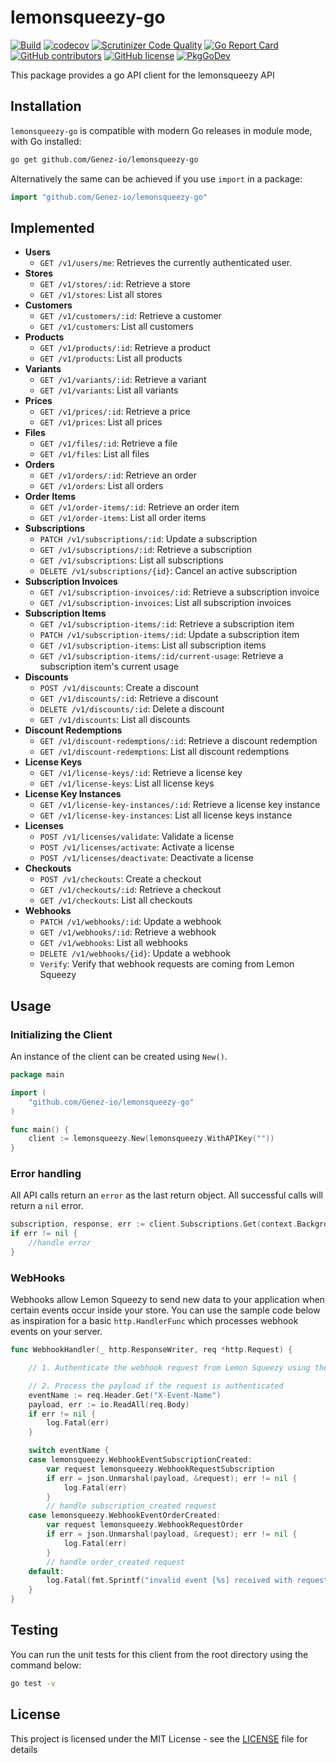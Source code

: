 # lemonsqueezy-go

[![Build](https://github.com/Genez-io/lemonsqueezy-go/actions/workflows/main.yml/badge.svg)](https://github.com/Genez-io/lemonsqueezy-go/actions/workflows/main.yml)
[![codecov](https://codecov.io/gh/Genez-io/lemonsqueezy-go/branch/main/graph/badge.svg)](https://codecov.io/gh/Genez-io/lemonsqueezy-go)
[![Scrutinizer Code Quality](https://scrutinizer-ci.com/g/Genez-io/lemonsqueezy-go/badges/quality-score.png?b=main)](https://scrutinizer-ci.com/g/Genez-io/lemonsqueezy-go/?branch=main)
[![Go Report Card](https://goreportcard.com/badge/github.com/Genez-io/lemonsqueezy-go)](https://goreportcard.com/report/github.com/Genez-io/lemonsqueezy-go)
[![GitHub contributors](https://img.shields.io/github/contributors/Genez-io/lemonsqueezy-go)](https://github.com/Genez-io/lemonsqueezy-go/graphs/contributors)
[![GitHub license](https://img.shields.io/github/license/Genez-io/lemonsqueezy-go?color=brightgreen)](https://github.com/Genez-io/lemonsqueezy-go/blob/master/LICENSE)
[![PkgGoDev](https://pkg.go.dev/badge/github.com/Genez-io/lemonsqueezy-go)](https://pkg.go.dev/github.com/Genez-io/lemonsqueezy-go)

This package provides a go API client for the lemonsqueezy API

## Installation

`lemonsqueezy-go` is compatible with modern Go releases in module mode, with Go installed:

```bash
go get github.com/Genez-io/lemonsqueezy-go
```

Alternatively the same can be achieved if you use `import` in a package:

```go
import "github.com/Genez-io/lemonsqueezy-go"
```

## Implemented

- **Users**
  - `GET /v1/users/me`: Retrieves the currently authenticated user.
- **Stores**
  - `GET /v1/stores/:id`: Retrieve a store
  - `GET /v1/stores`: List all stores
- **Customers**
  - `GET /v1/customers/:id`: Retrieve a customer
  - `GET /v1/customers`: List all customers
- **Products**
  - `GET /v1/products/:id`: Retrieve a product
  - `GET /v1/products`: List all products
- **Variants**
  - `GET /v1/variants/:id`: Retrieve a variant
  - `GET /v1/variants`: List all variants
- **Prices**
  - `GET /v1/prices/:id`: Retrieve a price
  - `GET /v1/prices`: List all prices
- **Files**
  - `GET /v1/files/:id`: Retrieve a file
  - `GET /v1/files`: List all files
- **Orders**
  - `GET /v1/orders/:id`: Retrieve an order
  - `GET /v1/orders`: List all orders
- **Order Items**
  - `GET /v1/order-items/:id`: Retrieve an order item
  - `GET /v1/order-items`: List all order items
- **Subscriptions**
  - `PATCH /v1/subscriptions/:id`: Update a subscription
  - `GET /v1/subscriptions/:id`: Retrieve a subscription
  - `GET /v1/subscriptions`: List all subscriptions
  - `DELETE /v1/subscriptions/{id}`: Cancel an active subscription
- **Subscription Invoices**
  - `GET /v1/subscription-invoices/:id`: Retrieve a subscription invoice
  - `GET /v1/subscription-invoices`: List all subscription invoices
- **Subscription Items**
  - `GET /v1/subscription-items/:id`: Retrieve a subscription item
  - `PATCH /v1/subscription-items/:id`: Update a subscription item
  - `GET /v1/subscription-items`: List all subscription items
  - `GET /v1/subscription-items/:id/current-usage`: Retrieve a subscription item's current usage
- **Discounts**
  - `POST /v1/discounts`: Create a discount
  - `GET /v1/discounts/:id`: Retrieve a discount
  - `DELETE /v1/discounts/:id`: Delete a discount
  - `GET /v1/discounts`: List all discounts
- **Discount Redemptions**
  - `GET /v1/discount-redemptions/:id`: Retrieve a discount redemption
  - `GET /v1/discount-redemptions`: List all discount redemptions
- **License Keys**
  - `GET /v1/license-keys/:id`: Retrieve a license key
  - `GET /v1/license-keys`: List all license keys
- **License Key Instances**
  - `GET /v1/license-key-instances/:id`: Retrieve a license key instance
  - `GET /v1/license-key-instances`: List all license keys instance
- **Licenses**
  - `POST /v1/licenses/validate`: Validate a license
  - `POST /v1/licenses/activate`: Activate a license
  - `POST /v1/licenses/deactivate`: Deactivate a license
- **Checkouts**
  - `POST /v1/checkouts`: Create a checkout
  - `GET /v1/checkouts/:id`: Retrieve a checkout
  - `GET /v1/checkouts`: List all checkouts
- **Webhooks**
  - `PATCH /v1/webhooks/:id`: Update a webhook
  - `GET /v1/webhooks/:id`: Retrieve a webhook
  - `GET /v1/webhooks`: List all webhooks
  - `DELETE /v1/webhooks/{id}`: Update a webhook
  - `Verify`: Verify that webhook requests are coming from Lemon Squeezy

## Usage

### Initializing the Client

An instance of the client can be created using `New()`.

```go
package main

import (
    "github.com/Genez-io/lemonsqueezy-go"
)

func main() {
    client := lemonsqueezy.New(lemonsqueezy.WithAPIKey(""))
}
```

### Error handling

All API calls return an `error` as the last return object. All successful calls will return a `nil` error.

```go
subscription, response, err := client.Subscriptions.Get(context.Background(), "1")
if err != nil {
    //handle error
}
```

### WebHooks

Webhooks allow Lemon Squeezy to send new data to your application when certain events occur inside your store.
You can use the sample code below as inspiration for a basic `http.HandlerFunc` which processes webhook events on your server.

```go
func WebhookHandler(_ http.ResponseWriter, req *http.Request) {

	// 1. Authenticate the webhook request from Lemon Squeezy using the `X-Signature` header

	// 2. Process the payload if the request is authenticated
	eventName := req.Header.Get("X-Event-Name")
	payload, err := io.ReadAll(req.Body)
	if err != nil {
		log.Fatal(err)
	}

	switch eventName {
	case lemonsqueezy.WebhookEventSubscriptionCreated:
		var request lemonsqueezy.WebhookRequestSubscription
		if err = json.Unmarshal(payload, &request); err != nil {
			log.Fatal(err)
		}
		// handle subscription_created request
	case lemonsqueezy.WebhookEventOrderCreated:
		var request lemonsqueezy.WebhookRequestOrder
		if err = json.Unmarshal(payload, &request); err != nil {
			log.Fatal(err)
		}
		// handle order_created request
	default:
		log.Fatal(fmt.Sprintf("invalid event [%s] received with request [%s]", eventName, string(payload)))
	}
}
```


## Testing

You can run the unit tests for this client from the root directory using the command below:

```bash
go test -v
```

## License

This project is licensed under the MIT License - see the [LICENSE](LICENSE) file for details

